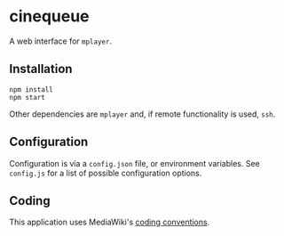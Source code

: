 # cinequeue

A web interface for `mplayer`.

## Installation
```
npm install
npm start
```
Other dependencies are ``mplayer`` and, if remote functionality is used,
``ssh``.

## Configuration

Configuration is via a ``config.json`` file, or environment variables.
See ``config.js`` for a list of possible configuration options.

## Coding

This application uses MediaWiki's
[coding conventions](https://www.mediawiki.org/wiki/Manual:Coding_conventions/JavaScript).
